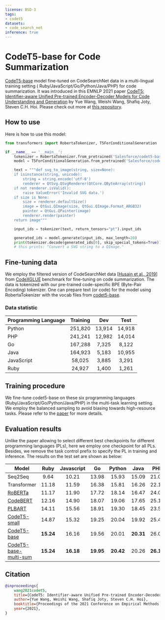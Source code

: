 ```yaml
---
license: BSD-3
tags:
- codet5
datasets:
- code_search_net
inference: true
---
```


# CodeT5-base for Code Summarization

[CodeT5-base](https://huggingface.co/Salesforce/codet5-base) model fine-tuned on CodeSearchNet data in a multi-lingual training setting (
Ruby/JavaScript/Go/Python/Java/PHP) for code summarization. It was introduced in this EMNLP 2021
paper [CodeT5: Identifier-aware Unified Pre-trained Encoder-Decoder Models for Code Understanding and Generation](https://arxiv.org/abs/2109.00859)
by Yue Wang, Weishi Wang, Shafiq Joty, Steven C.H. Hoi. Please check out more
at [this repository](https://github.com/salesforce/CodeT5).

## How to use

Here is how to use this model:

```python
from transformers import RobertaTokenizer, T5ForConditionalGeneration

if __name__ == '__main__':
    tokenizer = RobertaTokenizer.from_pretrained('Salesforce/codet5-base-multi-sum')
    model = T5ForConditionalGeneration.from_pretrained('Salesforce/codet5-base-multi-sum')

    text = """def svg_to_image(string, size=None):
    if isinstance(string, unicode):
        string = string.encode('utf-8')
        renderer = QtSvg.QSvgRenderer(QtCore.QByteArray(string))
    if not renderer.isValid():
        raise ValueError('Invalid SVG data.')
    if size is None:
        size = renderer.defaultSize()
        image = QtGui.QImage(size, QtGui.QImage.Format_ARGB32)
        painter = QtGui.QPainter(image)
        renderer.render(painter)
    return image"""

    input_ids = tokenizer(text, return_tensors="pt").input_ids

    generated_ids = model.generate(input_ids, max_length=20)
    print(tokenizer.decode(generated_ids[0], skip_special_tokens=True))
    # this prints: "Convert a SVG string to a QImage."
```

## Fine-tuning data

We employ the filtered version of CodeSearchNet data [[Husain et al., 2019](https://arxiv.org/abs/1909.09436)]
from [CodeXGLUE](https://github.com/microsoft/CodeXGLUE/tree/main/Code-Text/code-to-text) benchmark for fine-tuning on
code summarization. The data is tokenized with our pre-trained code-specific BPE (Byte-Pair Encoding) tokenizer. One can
prepare text (or code) for the model using RobertaTokenizer with the vocab files from [codet5-base](https://huggingface.co/Salesforce/codet5-base).

### Data statistic

| Programming Language | Training |  Dev   |  Test  |
| :------------------- | :------: | :----: | :----: |
| Python               | 251,820  | 13,914 | 14,918 |
| PHP                  | 241,241  | 12,982 | 14,014 |
| Go                   | 167,288  | 7,325  | 8,122  |
| Java                 | 164,923  | 5,183  | 10,955 |
| JavaScript           |  58,025  | 3,885  | 3,291  |
| Ruby                 |  24,927  | 1,400  | 1,261  |

## Training procedure

We fine-tune codet5-base on these six programming languages (Ruby/JavaScript/Go/Python/Java/PHP) in the multi-task learning setting. We employ the
balanced sampling to avoid biasing towards high-resource tasks. Please refer to the [paper](https://arxiv.org/abs/2109.00859) for more details.

## Evaluation results

Unlike the paper allowing to select different best checkpoints for different programming languages (PLs), here we employ one checkpoint for
all PLs. Besides, we remove the task control prefix to specify the PL in training and inference. The results on the test set are shown as below:

| Model       |   Ruby    | Javascript |    Go     |  Python   |   Java    |    PHP    |  Overall  |
| ----------- | :-------: | :--------: | :-------: | :-------: | :-------: | :-------: | :-------: |
| Seq2Seq     |   9.64    |   10.21    |   13.98   |   15.93   |   15.09   |   21.08   |   14.32   |
| Transformer |   11.18   |   11.59    |   16.38   |   15.81   |   16.26   |   22.12   |   15.56   |
| [RoBERTa](https://arxiv.org/pdf/1907.11692.pdf)     |   11.17   |   11.90    |   17.72   |   18.14   |   16.47   |   24.02   |   16.57   |
| [CodeBERT](https://arxiv.org/pdf/2002.08155.pdf)    | 12.16 | 14.90  | 18.07 | 19.06 | 17.65 | 25.16 | 17.83 |
| [PLBART](https://aclanthology.org/2021.naacl-main.211.pdf)    | 14.11 |15.56  |  18.91 |   19.30 |  18.45 |  23.58 |  18.32 | 
| [CodeT5-small](https://arxiv.org/abs/2109.00859)    |14.87    | 15.32   |  19.25    | 20.04   |  19.92   |  25.46   |  19.14 | 
| [CodeT5-base](https://arxiv.org/abs/2109.00859)    |  **15.24**   |  16.16   |  19.56   |  20.01   |  **20.31**   |  26.03   |  19.55 | 
| [CodeT5-base-multi-sum](https://arxiv.org/abs/2109.00859)    | **15.24**  | **16.18**  | **19.95**   |   **20.42**    | 20.26  | **26.10**  |  **19.69** | 

## Citation

```bibtex
@inproceedings{
    wang2021codet5,
    title={CodeT5: Identifier-aware Unified Pre-trained Encoder-Decoder Models for Code Understanding and Generation}, 
    author={Yue Wang, Weishi Wang, Shafiq Joty, Steven C.H. Hoi},
    booktitle={Proceedings of the 2021 Conference on Empirical Methods in Natural Language Processing, EMNLP 2021},
    year={2021},
}
```